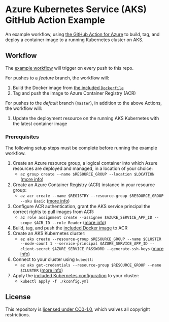 # Azure Kubernetes Service (AKS) GitHub Action Example

An example workflow, using [the GitHub Action for Azure](https://github.com/actions/azure) to build, tag, and deploy a container image to a running Kubernetes cluster on AKS.

## Workflow

The [example workflow](.github/main.workflow) will trigger on every push to this repo.

For pushes to a _feature_ branch, the workflow will:

1. Build the Docker image from [the included `Dockerfile`](Dockerfile)
1. Tag and push the image to Azure Container Registry (ACR)

For pushes to the _default_ branch (`master`), in addition to the above Actions, the workflow will:

1. Update the deployment resource on the running AKS Kubernetes with the latest container image

### Prerequisites

The following setup steps must be complete before running the example workflow.

1. Create an Azure resource group, a logical container into which Azure resources are deployed and managed, in a location of your choice:
    - `az group create --name $RESOURCE_GROUP --location $LOCATION` ([more info](https://docs.microsoft.com/en-us/cli/azure/group?view=azure-cli-latest#az-group-create))
1. Create an Azure Container Registry (ACR) instance in your resource group:
    - `az acr create --name $REGISTRY --resource-group $RESOURCE_GROUP --sku Basic` ([more info](https://docs.microsoft.com/en-us/cli/azure/acr?view=azure-cli-latest#az-acr-create))
1. Configure ACR authentication, grant the AKS service principal the correct rights to pull images from ACR:
    -  `az role assignment create --assignee $AZURE_SERVICE_APP_ID --scope $ACR_ID --role Reader` ([more info](https://docs.microsoft.com/en-us/cli/azure/role/assignment?view=azure-cli-latest#az-role-assignment-create))
1. Build, tag, and push the [included Docker image](Dockerfile) to ACR
1. Create an AKS Kubernetes cluster:
    - `az aks create --resource-group $RESOURCE_GROUP --name $CLUSTER --node-count 1 --service-principal $AZURE_SERVICE_APP_ID --client-secret $AZURE_SERVICE_PASSWORD --generate-ssh-keys` ([more info](https://docs.microsoft.com/en-us/cli/azure/aks?view=azure-cli-latest#az-aks-create))
1. Connect to your cluster using `kubectl`:
    - `az aks get-credentials --resource-group $RESOURCE_GROUP --name $CLUSTER` ([more info](https://docs.microsoft.com/en-us/cli/azure/aks?view=azure-cli-latest#az-aks-get-credentials))
1. Apply the [included Kubernetes configuration](kconfig.yml) to your cluster:
    - `kubectl apply -f ./kconfig.yml`

## License

This repository is [licensed under CC0-1.0](LICENSE), which waives all copyright restrictions.
